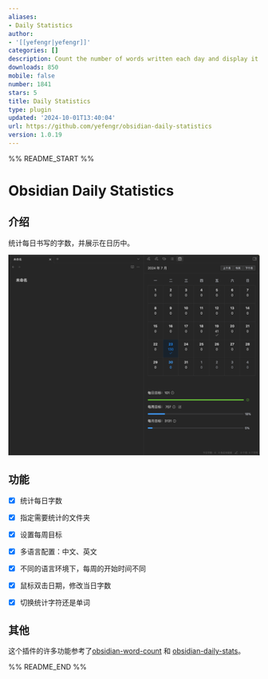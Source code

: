 ```yaml
---
aliases:
- Daily Statistics
author:
- '[[yefengr|yefengr]]'
categories: []
description: Count the number of words written each day and display it on a calendar.
downloads: 850
mobile: false
number: 1841
stars: 5
title: Daily Statistics
type: plugin
updated: '2024-10-01T13:40:04'
url: https://github.com/yefengr/obsidian-daily-statistics
version: 1.0.19
---
```


%% README_START %%

# Obsidian Daily Statistics

## 介绍
统计每日书写的字数，并展示在日历中。

![img.png](https://raw.githubusercontent.com/yefengr/obsidian-daily-statistics/HEAD/img.png)



## 功能
- [x] 统计每日字数
- [x] 指定需要统计的文件夹
- [x] 设置每周目标
- [x] 多语言配置：中文、英文
- [x] 不同的语言环境下，每周的开始时间不同
- [x] 鼠标双击日期，修改当日字数
- [x] 切换统计字符还是单词


## 其他

这个插件的许多功能参考了[obsidian-word-count](https://github.com/lukeleppan/better-word-count) 和 [obsidian-daily-stats](https://github.com/dhruvik7/obsidian-daily-stats)。



%% README_END %%